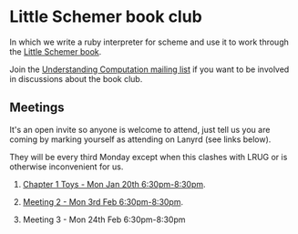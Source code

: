 # Little Schemer book club

In which we write a ruby interpreter for scheme and use it to work
through the [Little Schemer
book](http://www.ccs.neu.edu/home/matthias/BTLS/).

Join the [Understanding Computation mailing
list](https://groups.google.com/forum/#!forum/computationbook) if you want to
be involved in discussions about the book club.

## Meetings

It's an open invite so anyone is welcome to attend, just tell us you are coming
by marking yourself as attending on Lanyrd (see links below).

They will be every third Monday except when this clashes with LRUG or is
otherwise inconvenient for us.

1. [Chapter 1 Toys - Mon Jan 20th
6:30pm-8:30pm](http://lanyrd.com/ctxgk).

2. [Meeting 2 - Mon 3rd Feb 6:30pm-8:30pm](http://lanyrd.com/cwzrq).

3. Meeting 3 - Mon 24th Feb 6:30pm-8:30pm
